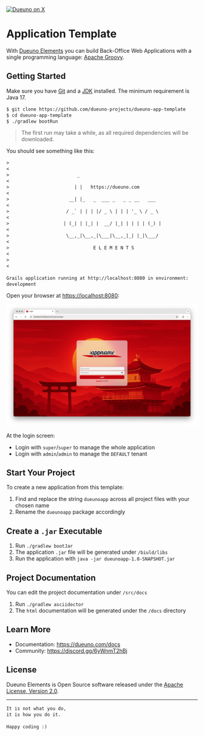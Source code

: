 [![Dueuno on X](https://img.shields.io/twitter/follow/dueunoframework?style=social)](https://x.com/dueunoframework)

# Application Template

With [Dueuno Elements](https://dueuno.com) you can build Back-Office Web Applications with a single programming language: [Apache Groovy](https://groovy-lang.org).

## Getting Started
Make sure you have [Git](https://git-scm.com) and a [JDK](https://www.oracle.com/java/technologies/downloads/) installed. The minimum requirement is Java 17.
```
$ git clone https://github.com/dueuno-projects/dueuno-app-template
$ cd dueuno-app-template
$ ./gradlew bootRun
```

> The first run may take a while, as all required dependencies will be downloaded.

You should see something like this:

```
>                                                                            <
>                         _                                                  <
>                        | |   https://dueuno.com                            <
>                      __| |_   _  ___ _   _ _ __   ___                      <
>                     / _` | | | |/ _ \ | | | '_ \ / _ \                     <
>                    | (_| | |_| |  __/ |_| | | | | (_) |                    <
>                     \__,_|\__,_|\___|\__,_|_| |_|\___/                     <
>                               E L E M E N T S                              <
>                                                                            <

Grails application running at http://localhost:8080 in environment: development
```

Open your browser at [https://localhost:8080](https://localhost:8080):

![Dueuno Elements Login Screen](./README.png)

At the login screen:
- Login with `super`/`super` to manage the whole application
- Login with `admin`/`admin` to manage the `DEFAULT` tenant

## Start Your Project
To create a new application from this template:

1. Find and replace the string `dueunoapp` across all project files with your chosen name
2. Rename the `dueunoapp` package accordingly

## Create a `.jar` Executable
1. Run `./gradlew bootJar`
2. The application `.jar` file will be generated under `/biuld/libs`
3. Run the application with `java -jar dueunoapp-1.0-SNAPSHOT.jar`

## Project Documentation
You can edit the project documentation under `/src/docs`

1. Run `./gradlew asciidoctor`
2. The `html` documentation will be generated under the `/docs` directory

## Learn More
- Documentation: https://dueuno.com/docs
- Community: https://discord.gg/6yWnmT2hBj

## License
Dueuno Elements is Open Source software released under the [Apache License, Version 2.0](https://www.apache.org/licenses/LICENSE-2.0.html).

---

```
It is not what you do,
it is how you do it.

Happy coding :)
```